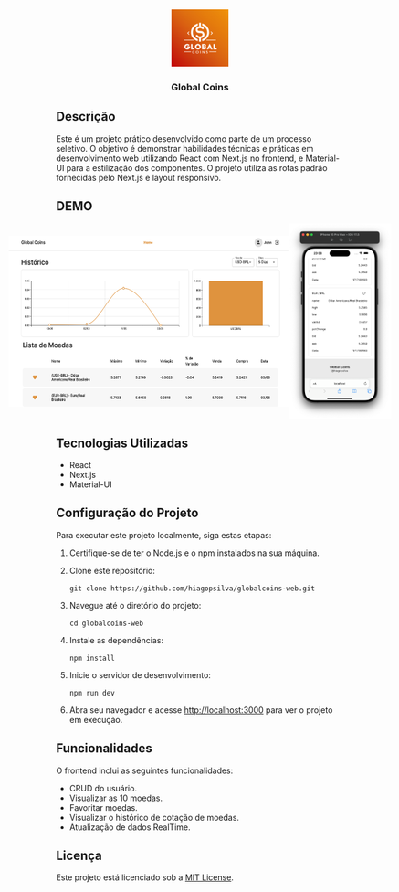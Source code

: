 <div style="text-align:center">
  <img src="./src/assets/logo.png" alt="Descrição da imagem" width="100" style=""/>
  <h3>Global Coins</h3>
</div>


## Descrição

Este é um projeto prático desenvolvido como parte de um processo seletivo. O objetivo é demonstrar habilidades técnicas e práticas em desenvolvimento web utilizando React com Next.js no frontend, e Material-UI para a estilização dos componentes. O projeto utiliza as rotas padrão fornecidas pelo Next.js e layout responsivo.

## DEMO
<div style="display:flex;justify-content:center;align-items:center">
    <img src="./src/assets/demo.png" alt="Descrição da imagem" width="490" height="300" style=""/>
    <img src="./src/assets/demo-mobile.png" alt="Descrição da imagem" width="180" style=""/>
</div>

## Tecnologias Utilizadas

- React
- Next.js
- Material-UI

## Configuração do Projeto

Para executar este projeto localmente, siga estas etapas:

1. Certifique-se de ter o Node.js e o npm instalados na sua máquina.

2. Clone este repositório:

    ```
    git clone https://github.com/hiagopsilva/globalcoins-web.git
    ```

3. Navegue até o diretório do projeto:

    ```
    cd globalcoins-web 
    ```

4. Instale as dependências:

    ```
    npm install
    ```

5. Inicie o servidor de desenvolvimento:

    ```
    npm run dev
    ```

6. Abra seu navegador e acesse [http://localhost:3000](http://localhost:3000) para ver o projeto em execução.

## Funcionalidades

O frontend inclui as seguintes funcionalidades:

- CRUD do usuário.
- Visualizar as 10 moedas.
- Favoritar moedas.
- Visualizar o histórico de cotação de moedas.
- Atualização de dados RealTime.

## Licença

Este projeto está licenciado sob a [MIT License](https://opensource.org/licenses/MIT).
